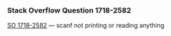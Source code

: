 ### Stack Overflow Question 1718-2582

[SO 1718-2582](http://stackoverflow.com/q/17182582) &mdash;
scanf not printing or reading anything
